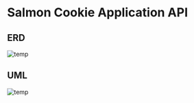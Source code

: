 # Salmon Cookie Application API

## ERD

![temp](./SalmonCookiesAPI_ERD.png)

## UML

![temp](./SalmonCookiesAPI_UML.png)